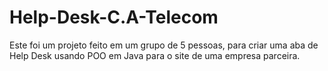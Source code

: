 ﻿# Help-Desk-C.A-Telecom

Este foi um projeto feito em um grupo de 5 pessoas, para criar uma aba de Help Desk usando POO em Java para o site de uma empresa parceira.
